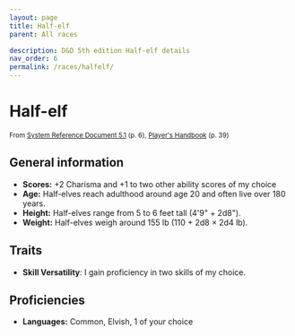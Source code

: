 ```yaml
---
layout: page
title: Half-elf
parent: All races

description: D&D 5th edition Half-elf details
nav_order: 6
permalink: /races/halfelf/
---
```


# Half-elf

<small>From <a target="_blank" href="https://media.wizards.com/2016/downloads/DND/SRD-OGL_V5.1.pdf">System Reference Document 5.1</a> (p. 6), <a target="_blank" href="https://dnd.wizards.com/products/tabletop-games/rpg-products/rpg_playershandbook">Player's Handbook</a> (p. 39)</small>


## General information

- **Scores:** +2 Charisma and +1 to two other ability scores of my choice
- **Age:** Half-elves reach adulthood around age 20 and often live over 180 years.
- **Height:** Half-elves range from 5 to 6 feet tall (4'9" + 2d8").
- **Weight:** Half-elves weigh around 155 lb (110 + 2d8 × 2d4 lb).

## Traits

- **Skill Versatility**: I gain proficiency in two skills of my choice.

## Proficiencies

- **Languages:** Common, Elvish, 1 of your choice